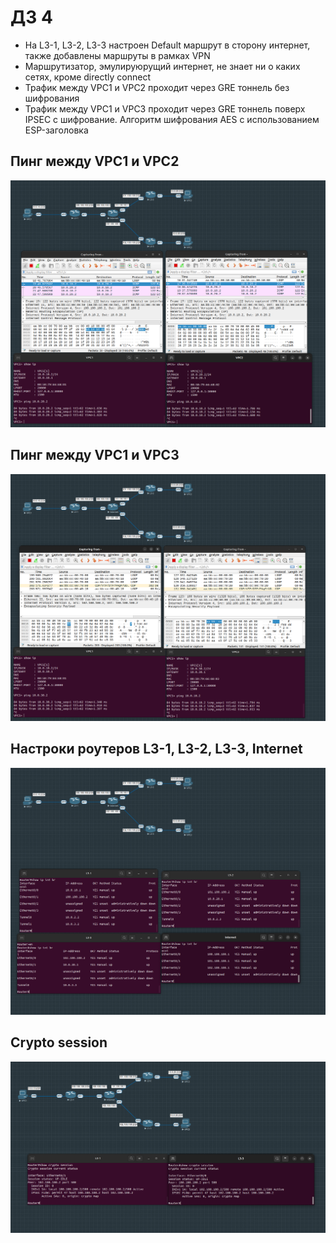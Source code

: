 # ДЗ 4

- На L3-1, L3-2, L3-3 настроен Default маршрут в сторону интернет, также добавлены маршруты в рамках VPN
- Маршрутизатор, эмулируюрущий интернет, не знает ни о каких сетях, кроме directly connect
- Трафик между VPC1 и VPC2 проходит через GRE тоннель без шифрования
- Трафик между VPC1 и VPC3 проходит через GRE тоннель поверх IPSEC с шифрование. Алгоритм шифрования AES с использованием ESP-заголовка

## Пинг между VPC1 и VPC2

![](screens/ping_gre.png)

## Пинг между VPC1 и VPC3

![](screens/ping_ipvsec.png)

## Настроки роутеров L3-1, L3-2, L3-3, Internet

![](screens/show_ip_int.png)

## Crypto session

![](screens/crypto_session.png)